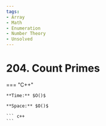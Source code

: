 ```yaml
---
tags:
- Array
- Math
- Enumeration
- Number Theory
- Unsolved
---
```



# 204. Count Primes

=== "C++"

    **Time:** $O()$

    **Space:** $O()$

    ``` c++
    ```